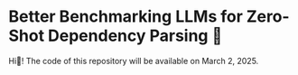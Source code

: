 # Better Benchmarking LLMs for Zero-Shot Dependency Parsing :robot:

Hi:wave:! The code of this repository will be available on March 2, 2025.
